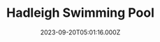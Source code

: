 ---
date: 2023-09-20T05:01:16.000Z
title: Hadleigh Swimming Pool
latitude: 52.04454122139633
longitude: 0.9586564785024496
category: checkin
---